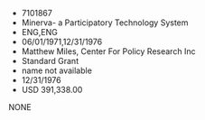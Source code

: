 * 7101867
* Minerva- a Participatory Technology System
* ENG,ENG
* 06/01/1971,12/31/1976
* Matthew Miles, Center For Policy Research Inc
* Standard Grant
*   name not available
* 12/31/1976
* USD 391,338.00

NONE